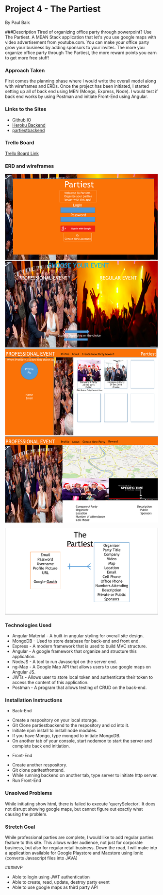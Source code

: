 # Project 4 - The Partiest

By Paul Baik

###Description
Tired of organizing office party through powerpoint?  Use The Partiest.  A MEAN Stack application that let's you use google maps with video advertisement from youtube.com.  You can make your office party grow your business by adding sponsors to your invites.  The more you organize office party through The Partiest, the more reward points you earn to get more free stuff!

### Approach Taken
First comes the planning phase where I would write the overall model along with wireframes and ERDs.  Once the project has been initiated, I started setting up all of back end using MEN (Mongo, Express, Node).  I would test if back end works by using Postman and initiate Front-End using Angular.

### Links to the Sites
* [Github IO](https://neonagx.github.io/partiestfrontend/)
* [Heroku Backend](https://partiest.herokuapp.com/)
* [partiestbackend](https://github.com/neonagx/partiestbackend)



### Trello Board
[Trello Board Link](https://trello.com/b/nRVBlr3O/the-partiest)

### ERD and wireframes
![Wireframe1](assets/Wireframe1.png)
![Wireframe2](assets/Wireframe2.png)
![Wireframe3](assets/Wireframe3.png)
![Wireframe4](assets/Wireframe4.png)

![ERD](assets/ERD.png)

### Technologies Used
* Angular Material - A built-in angular styling for overall site design.
* MongoDB - Used to store database for back-end and front end.
* Express - A modern framework that is used to build MVC structure.
* Angular - A google framework that organize and structure this application.
* NodeJS - A tool to run Javascript on the server end.
* ng-Map - A Google Map API that allows users to use google maps on Angular JS.
* JWTs - Allows user to store local token and authenticate their token to access the content of this application.
* Postman - A program that allows testing of CRUD on the back-end.

### Installation Instructions
- Back-End
* Create a respository on your local storage.
* Git Clone partiestbackend to the respository and cd into it.
* Initiate npm install to install node modules.
* If you have Mongo, type mongod to initiate MongoDB.
* On another tab of your console, start nodemon to start the server and complete back end initiation.

- Front-End
* Create another respository.
* Git clone paritestfrontend.
* While running backend on another tab, type server to initiate http server.  
* Run Front-End

### Unsolved Problems
While initiating show html, there is failed to execute 'querySelector'.  It does not disrupt showing google maps, but cannot figure out exactly what causing the problem.

### Stretch Goal
While professional parties are complete, I would like to add regular parties feature to this site.  This allows wider audience, not just for corporate business, but also for regular retail business.  Down the road, I will make into a application available for Google Playstore and Macstore using Ionic (converts Javascript files into JAVA)

###MVP
* Able to login using JWT authentication
* Able to create, read, update, destroy party event
* Able to use google maps as third party API
